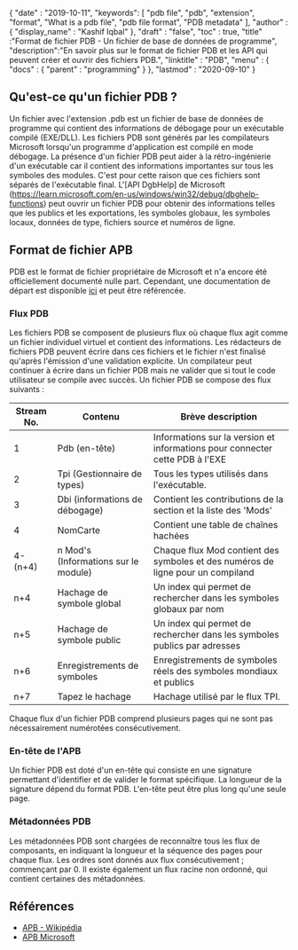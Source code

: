 {
  "date" : "2019-10-11",
  "keywords": [ "pdb file", "pdb", "extension", "format", "What is a pdb file", "pdb file format", "PDB metadata" ],
  "author" : {
    "display_name" : "Kashif Iqbal"
},
  "draft" : "false",
  "toc" : true,
  "title" :"Format de fichier PDB - Un fichier de base de données de programme",
  "description":"En savoir plus sur le format de fichier PDB et les API qui peuvent créer et ouvrir des fichiers PDB.",
  "linktitle" : "PDB",
  "menu" : {
    "docs" : {
      "parent" : "programming"
}
},
  "lastmod" : "2020-09-10"
}

## Qu'est-ce qu'un fichier PDB ?

Un fichier avec l'extension .pdb est un fichier de base de données de programme qui contient des informations de débogage pour un exécutable compilé (EXE/DLL). Les fichiers PDB sont générés par les compilateurs Microsoft lorsqu'un programme d'application est compilé en mode débogage. La présence d'un fichier PDB peut aider à la rétro-ingénierie d'un exécutable car il contient des informations importantes sur tous les symboles des modules. C'est pour cette raison que ces fichiers sont séparés de l'exécutable final. L'[API DgbHelp] de Microsoft (https://learn.microsoft.com/en-us/windows/win32/debug/dbghelp-functions) peut ouvrir un fichier PDB pour obtenir des informations telles que les publics et les exportations, les symboles globaux, les symboles locaux, données de type, fichiers source et numéros de ligne.

## Format de fichier APB

PDB est le format de fichier propriétaire de Microsoft et n'a encore été officiellement documenté nulle part. Cependant, une documentation de départ est disponible [ici](https://github.com/Microsoft/microsoft-pdb) et peut être référencée.

### Flux PDB

Les fichiers PDB se composent de plusieurs flux où chaque flux agit comme un fichier individuel virtuel et contient des informations. Les rédacteurs de fichiers PDB peuvent écrire dans ces fichiers et le fichier n'est finalisé qu'après l'émission d'une validation explicite. Un compilateur peut continuer à écrire dans un fichier PDB mais ne valider que si tout le code utilisateur se compile avec succès. Un fichier PDB se compose des flux suivants :

|Stream No. |Contenu |Brève description|
---|---|---|
|1| Pdb (en-tête) |Informations sur la version et informations pour connecter cette PDB à l'EXE|
|2| Tpi (Gestionnaire de types) |Tous les types utilisés dans l'exécutable.|
|3| Dbi (informations de débogage) |Contient les contributions de la section et la liste des 'Mods'|
|4| NomCarte| Contient une table de chaînes hachées |
|4-(n+4)| n Mod's (Informations sur le module)| Chaque flux Mod contient des symboles et des numéros de ligne pour un compiland |
|n+4| Hachage de symbole global | Un index qui permet de rechercher dans les symboles globaux par nom |
|n+5| Hachage de symbole public | Un index qui permet de rechercher dans les symboles publics par adresses |
|n+6| Enregistrements de symboles| Enregistrements de symboles réels des symboles mondiaux et publics |
|n+7| Tapez le hachage | Hachage utilisé par le flux TPI.|

Chaque flux d'un fichier PDB comprend plusieurs pages qui ne sont pas nécessairement numérotées consécutivement.

### En-tête de l'APB

Un fichier PDB est doté d'un en-tête qui consiste en une signature permettant d'identifier et de valider le format spécifique. La longueur de la signature dépend du format PDB. L'en-tête peut être plus long qu'une seule page.

### Métadonnées PDB
Les métadonnées PDB sont chargées de reconnaître tous les flux de composants, en indiquant la longueur et la séquence des pages pour chaque flux. Les ordres sont donnés aux flux consécutivement ; commençant par 0. Il existe également un flux racine non ordonné, qui contient certaines des métadonnées.

## Références
* [APB - Wikipédia](https://en.wikipedia.org/wiki/Program_database)
* [APB Microsoft](https://github.com/Microsoft/microsoft-pdb)

